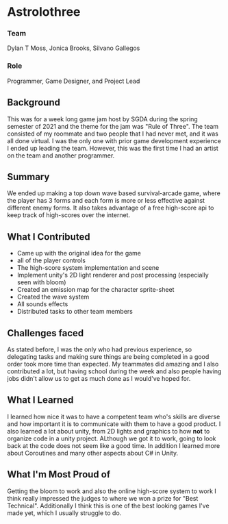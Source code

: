 # Astrolothree

### Team
Dylan T Moss, Jonica Brooks, Silvano Gallegos

### Role
Programmer, Game Designer, and Project Lead

## Background
This was for a week long game jam host by SGDA during the spring semester of 2021 and the theme for the jam was "Rule of Three". The team consisted of my roommate and two people that I had never met, and it was all done virtual. I was the only one with prior game development experience I ended up leading the team. However, this was the first time I had an artist on the team and another programmer.

## Summary
We ended up making a top down wave based survival-arcade game, where the player has 3 forms and each form is more or less effective against different enemy forms. It also takes advantage of a free high-score api to keep track of high-scores over the internet.

## What I Contributed
* Came up with the original idea for the game
* all of the player controls 
* The high-score system implementation and scene
* Implement unity's 2D light renderer and post processing (especially seen with bloom)
* Created an emission map for the character sprite-sheet
* Created the wave system
* All sounds effects
* Distributed tasks to other team members

## Challenges faced
As stated before, I was the only who had previous experience, so delegating tasks and making sure things are being completed in a good order took more time than expected. My teammates did amazing and I also contributed a lot, but having school during the week and also people having jobs didn't allow us to get as much done as I would've hoped for.

## What I Learned
I learned how nice it was to have a competent team who's skills are diverse and how important it is to communicate with them to have a good product. I also learned a lot about unity, from 2D lights and graphics to how **not** to organize code in a unity project. ALthough we got it to work, going to look back at the code does not seem like a good time. In addition I learned more about Coroutines and many other aspects about C# in Unity.

## What I'm Most Proud of
Getting the bloom to work and also the online high-score system to work I think really impressed the judges to where we won a prize for "Best Technical". Additionally I think this is one of the best looking games I've made yet, which I usually struggle to do.



